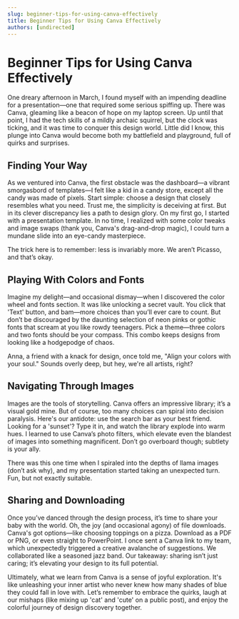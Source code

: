 ```yaml
---
slug: beginner-tips-for-using-canva-effectively
title: Beginner Tips for Using Canva Effectively
authors: [undirected]
---
```



# Beginner Tips for Using Canva Effectively

One dreary afternoon in March, I found myself with an impending deadline for a presentation—one that required some serious spiffing up. There was Canva, gleaming like a beacon of hope on my laptop screen. Up until that point, I had the tech skills of a mildly archaic squirrel, but the clock was ticking, and it was time to conquer this design world. Little did I know, this plunge into Canva would become both my battlefield and playground, full of quirks and surprises.

## Finding Your Way

As we ventured into Canva, the first obstacle was the dashboard—a vibrant smorgasbord of templates—I felt like a kid in a candy store, except all the candy was made of pixels. Start simple: choose a design that closely resembles what you need. Trust me, the simplicity is deceiving at first. But in its clever discrepancy lies a path to design glory. On my first go, I started with a presentation template. In no time, I realized with some color tweaks and image swaps (thank you, Canva's drag-and-drop magic), I could turn a mundane slide into an eye-candy masterpiece.

The trick here is to remember: less is invariably more. We aren’t Picasso, and that’s okay.

## Playing With Colors and Fonts

Imagine my delight—and occasional dismay—when I discovered the color wheel and fonts section. It was like unlocking a secret vault. You click that 'Text' button, and bam—more choices than you’ll ever care to count. But don’t be discouraged by the daunting selection of neon pinks or gothic fonts that scream at you like rowdy teenagers. Pick a theme—three colors and two fonts should be your compass. This combo keeps designs from looking like a hodgepodge of chaos.

Anna, a friend with a knack for design, once told me, "Align your colors with your soul." Sounds overly deep, but hey, we're all artists, right?

## Navigating Through Images

Images are the tools of storytelling. Canva offers an impressive library; it’s a visual gold mine. But of course, too many choices can spiral into decision paralysis. Here's our antidote: use the search bar as your best friend. Looking for a 'sunset'? Type it in, and watch the library explode into warm hues. I learned to use Canva’s photo filters, which elevate even the blandest of images into something magnificent. Don’t go overboard though; subtlety is your ally.

There was this one time when I spiraled into the depths of llama images (don’t ask why), and my presentation started taking an unexpected turn. Fun, but not exactly suitable.

## Sharing and Downloading

Once you’ve danced through the design process, it’s time to share your baby with the world. Oh, the joy (and occasional agony) of file downloads. Canva's got options—like choosing toppings on a pizza. Download as a PDF or PNG, or even straight to PowerPoint. I once sent a Canva link to my team, which unexpectedly triggered a creative avalanche of suggestions. We collaborated like a seasoned jazz band. Our takeaway: sharing isn’t just caring; it’s elevating your design to its full potential.

Ultimately, what we learn from Canva is a sense of joyful exploration. It's like unleashing your inner artist who never knew how many shades of blue they could fall in love with. Let’s remember to embrace the quirks, laugh at our mishaps (like mixing up 'cat' and 'cute' on a public post), and enjoy the colorful journey of design discovery together.
